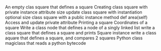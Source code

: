 An empty clas square that defines a square Creating class square with private instance attribute size update class square with instantiation optional size class square with a public instance method def area(self) Access and update private attribute Printing a square Coordinates of a square Write a class node that defines a node of a singly linked list write a class square that defines a square and prints Square instance write a class aquare that defines a square, and compares 2 squares Python class magiclass that reads a python bytecode
